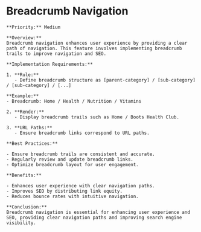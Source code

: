 # Breadcrumb Navigation

    **Priority:** Medium

    **Overview:**
    Breadcrumb navigation enhances user experience by providing a clear path of navigation. This feature involves implementing breadcrumb trails to improve navigation and SEO.

    **Implementation Requirements:**

    1. **Rule:**
       - Define breadcrumb structure as [parent-category] / [sub-category] / [sub-category] / [...]

    **Example:**
    - Breadcrumb: Home / Health / Nutrition / Vitamins

    2. **Render:**
       - Display breadcrumb trails such as Home / Boots Health Club.

    3. **URL Paths:**
       - Ensure breadcrumb links correspond to URL paths.

    **Best Practices:**

    - Ensure breadcrumb trails are consistent and accurate.
    - Regularly review and update breadcrumb links.
    - Optimize breadcrumb layout for user engagement.

    **Benefits:**

    - Enhances user experience with clear navigation paths.
    - Improves SEO by distributing link equity.
    - Reduces bounce rates with intuitive navigation.

    **Conclusion:**
    Breadcrumb navigation is essential for enhancing user experience and SEO, providing clear navigation paths and improving search engine visibility.
